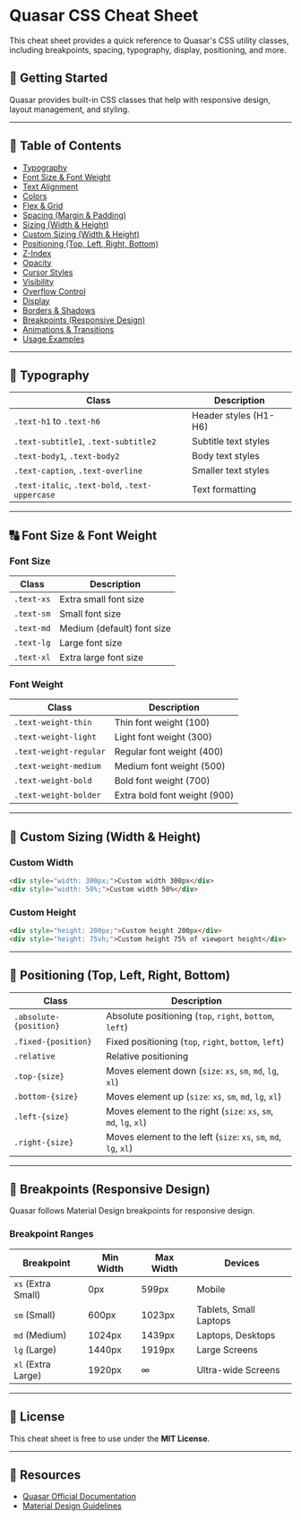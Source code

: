 # Quasar CSS Cheat Sheet

This cheat sheet provides a quick reference to Quasar's CSS utility classes, including breakpoints, spacing, typography, display, positioning, and more.

## 🚀 Getting Started

Quasar provides built-in CSS classes that help with responsive design, layout management, and styling.

---

## 📌 Table of Contents
- [Typography](#typography)
- [Font Size & Font Weight](#font-size--font-weight)
- [Text Alignment](#text-alignment)
- [Colors](#colors)
- [Flex & Grid](#flex--grid)
- [Spacing (Margin & Padding)](#spacing-margin--padding)
- [Sizing (Width & Height)](#sizing-width--height)
- [Custom Sizing (Width & Height)](#custom-sizing-width--height)
- [Positioning (Top, Left, Right, Bottom)](#positioning-top-left-right-bottom)
- [Z-Index](#z-index)
- [Opacity](#opacity)
- [Cursor Styles](#cursor-styles)
- [Visibility](#visibility)
- [Overflow Control](#overflow-control)
- [Display](#display)
- [Borders & Shadows](#borders--shadows)
- [Breakpoints (Responsive Design)](#breakpoints-responsive-design)
- [Animations & Transitions](#animations--transitions)
- [Usage Examples](#usage-examples)

---

## 📝 Typography

| Class | Description |
|-------|------------|
| `.text-h1` to `.text-h6` | Header styles (H1-H6) |
| `.text-subtitle1`, `.text-subtitle2` | Subtitle text styles |
| `.text-body1`, `.text-body2` | Body text styles |
| `.text-caption`, `.text-overline` | Smaller text styles |
| `.text-italic`, `.text-bold`, `.text-uppercase` | Text formatting |

---

## 🔠 Font Size & Font Weight

### **Font Size**
| Class | Description |
|-------|------------|
| `.text-xs` | Extra small font size |
| `.text-sm` | Small font size |
| `.text-md` | Medium (default) font size |
| `.text-lg` | Large font size |
| `.text-xl` | Extra large font size |

### **Font Weight**
| Class | Description |
|-------|------------|
| `.text-weight-thin` | Thin font weight (100) |
| `.text-weight-light` | Light font weight (300) |
| `.text-weight-regular` | Regular font weight (400) |
| `.text-weight-medium` | Medium font weight (500) |
| `.text-weight-bold` | Bold font weight (700) |
| `.text-weight-bolder` | Extra bold font weight (900) |

---

## 📐 Custom Sizing (Width & Height)

### **Custom Width**
```html
<div style="width: 300px;">Custom width 300px</div>
<div style="width: 50%;">Custom width 50%</div>
```

### **Custom Height**
```html
<div style="height: 200px;">Custom height 200px</div>
<div style="height: 75vh;">Custom height 75% of viewport height</div>
```

---

## 📍 Positioning (Top, Left, Right, Bottom)

| Class | Description |
|-------|------------|
| `.absolute-{position}` | Absolute positioning (`top`, `right`, `bottom`, `left`) |
| `.fixed-{position}` | Fixed positioning (`top`, `right`, `bottom`, `left`) |
| `.relative` | Relative positioning |
| `.top-{size}` | Moves element down (`size`: `xs`, `sm`, `md`, `lg`, `xl`) |
| `.bottom-{size}` | Moves element up (`size`: `xs`, `sm`, `md`, `lg`, `xl`) |
| `.left-{size}` | Moves element to the right (`size`: `xs`, `sm`, `md`, `lg`, `xl`) |
| `.right-{size}` | Moves element to the left (`size`: `xs`, `sm`, `md`, `lg`, `xl`) |

---

## 📱 Breakpoints (Responsive Design)

Quasar follows Material Design breakpoints for responsive design.

### **Breakpoint Ranges**
| Breakpoint | Min Width | Max Width | Devices |
|-----------|----------|----------|---------|
| `xs` (Extra Small) | 0px | 599px | Mobile |
| `sm` (Small) | 600px | 1023px | Tablets, Small Laptops |
| `md` (Medium) | 1024px | 1439px | Laptops, Desktops |
| `lg` (Large) | 1440px | 1919px | Large Screens |
| `xl` (Extra Large) | 1920px | ∞ | Ultra-wide Screens |

---

## 📜 License

This cheat sheet is free to use under the **MIT License**.

---

## 🔗 Resources

- [Quasar Official Documentation](https://quasar.dev)
- [Material Design Guidelines](https://material.io/)

